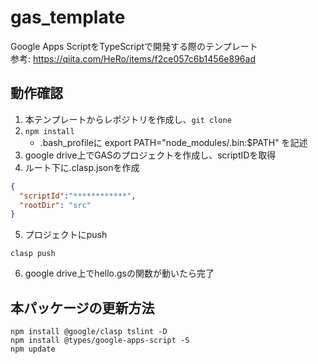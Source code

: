 # gas_template
Google Apps ScriptをTypeScriptで開発する際のテンプレート  
参考: https://qiita.com/HeRo/items/f2ce057c6b1456e896ad

## 動作確認
1. 本テンプレートからレポジトリを作成し、```git clone```
2. ```npm install```
    - .bash_profileに export PATH="node_modules/.bin:$PATH" を記述
3. google drive上でGASのプロジェクトを作成し、scriptIDを取得
4. ルート下に.clasp.jsonを作成
```.clasp.json
{
  "scriptId":"************",
  "rootDir": "src"
}
```
5. プロジェクトにpush
```
clasp push
```
6. google drive上でhello.gsの関数が動いたら完了


## 本パッケージの更新方法
```
npm install @google/clasp tslint -D 
npm install @types/google-apps-script -S
npm update
```